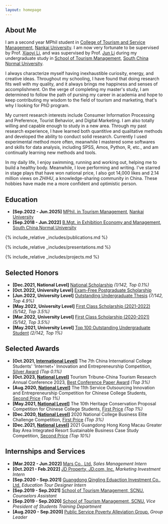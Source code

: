 ```yaml
---
layout: homepage
---
```


## About Me

I am a second year MPhil student in <a href="https://entas.nankai.edu.cn" target="_blank"> College of Tourism and Service Management</a>, <a href="https://en.nankai.edu.cn" target="_blank"> Nankai University</a>. I am now very fortunate to be supervised by Prof. <a href="https://entas.nankai.edu.cn/info/1111/1614.htm"> Xiaoyi Li</a>, and was supervised by Prof. <a href="http://stm.scnu.edu.cn/english/faculty/exhibition/2020/0714/2.html"> Jun Li</a> during my undergraduate study in <a href="http://stm.scnu.edu.cn/english/"> School of Tourism Management</a>, <a href="http://english.scnu.edu.cn"> South China Normal University</a>.

I always characterize myself <a>having inexhaustible curiosity, energy, and creative ideas</a>. Throughout my schooling, I have found that doing research fits well with my quality, and <a>it always brings me happiness and senses of accomplishment</a>. On the verge of completing my master's study, I am determined to follow the path of pursing my career in academia and hope to keep contributing my wisdom to the field of tourism and marketing, <a>that's why I looking for PhD program</a>.

My current research interests include <a>Consumer Information Processing and Preference, Tourist Behavior, and Digital Marketing</a>. I am also totally willing and capable enough to study in a new area. Through my past research experience, I have learned both quantitive and qualitative methods and developed the ability to conduct solid research. Currently I used experimental method more often, meanwhile I mastered some softwares and skills for data analysis, including  <a>SPSS, Amos, Python, R, etc.</a>, and am continually learning new methods and tools. 

In my daily life, I enjoy <a>swimming, running and working out</a>, helping me to build a healthy body. Meanwhile, I love <a>performing and writing</a>. I've starred in stage plays that have won national price, I also got <a>14,000 likes and 2.14 million views</a> on <a>*ZHIHU*</a>, a knowledge-sharing community in China. These hobbies have made me a more <a>confident and optimistic</a> person.


## Education

- **[Sep.2022 - Jun.2025]** <a href="https://entas.nankai.edu.cn" target="_blank"> MPhil. in Tourism Management</a>, <a href="https://en.nankai.edu.cn" target="_blank"> Nankai University</a>
- **[Sep.2018 - Jun.2022]** <a href="http://stm.scnu.edu.cn/english/"> B.Mgt. in Exhibition Economy and Management</a>, <a href="http://english.scnu.edu.cn"> South China Normal University</a>


{% include_relative _includes/publications.md %}

{% include_relative _includes/presentations.md %}

{% include_relative _includes/projects.md %}


## Selected Honors

- **[Dec.2021, National Level]**  <a href="assets/files/national scholarship.pdf"> National Scholarship</a> *(1/142, Top 0.1%)*
- **[Oct.2022, University Level]**  <a href="assets/files/exam-free postgraduate scholarship.pdf"> Exam-Free Postgraduate Scholarship</a>
- **[Jun.2022, University Level]**  <a href="assets/files/outstanding undergraduate thesis.pdf"> Outstanding Undergraduate Thesis</a> *(7/142, Top 4.9%)*
- **[May.2022, University Level]**  <a href="assets/files/first class scholarship1.pdf"> First Class Scholarship (2021-2022)</a> *(5/142, Top 3.5%)*
- **[Mar.2022, University Level]**  <a href="assets/files/first class scholarship2.pdf"> First Class Scholarship (2020-2021)</a> *(5/142, Top 3.5%)*
- **[May.2021, University Level]**  <a href="assets/files/outstanding student.pdf"> Top 100 Outstanding Undergraduate Student</a> *(2/142, Top 1%)*

## Selected Awards

- **[Oct.2021, <a href="https://cy.ncss.cn/en/"> International Level</a>]**  The 7th China International College Students' 'Internet+' Innovation and Entrepreneurship Competition, <a href="assets/files/silver award.pdf"> Silver Award</a> *(Top 0.1%)*
- **[Oct.2023, <a href="https://mp.weixin.qq.com/s/ZO0a-QIA47QLMtl-o705OA"> National Level</a>]**  Tourism Tribune-China Tourism Research Annual Conference 2023, <a href="assets/files/best paper award.pdf"> Best Conference Paper Award</a> *(Top 3%)*
- **[Aug.2020, <a href="http://www.fwwb.org.cn/"> National Level</a>]**  The 11th Service Outsourcing Innovation and Entrepreneurship Competition for Chinese College Students, <a href="assets/files/service second prize.pdf"> Second Price</a> *(Top 1%)*
- **[May.2021, <a href="https://news.scnu.edu.cn/39959"> National Level</a>]**  The 10th Heritage Conservation Proposal Competition for Chinese College Students, <a href="assets/files/HCPC.pdf"> First Price</a> *(Top 1%)*
- **[Dec.2020, <a href="http://www.ccpitedu.org/index.aspx"> National Level</a>]**  2020 National College Business Elite Challenge Competition, <a href="assets/files/NCBECC.pdf"> First Price</a> *(Top 3%)*
- **[Dec.2021, <a href="https://fba.um.edu.mo/zh-hant/2021casestudycompetition/"> National Level</a>]**  2021 Guangdong Hong Kong Macau Greater Bay Area Integrated Resort Sustainable Business Case Study Competition, <a href="assets/files/BCSC.pdf"> Second Price</a> *(Top 10%)*


## Internships and Services

- **[Mar.2022 - Jun.2022]**  <a href="https://www.mars.com/"> Mars Co., Ltd.</a>  *Sales Management Intern*
- **[Oct.2021 - Feb.2022]**  <a href="https://jdp.com.cn/"> JD Property, JD.com, Inc.</a>  *Marketing Investment Intern*
- **[Sep.2020 - Sep.2021]**  <a href="http://www.sanli-tracks.com"> Guangdong Qingling Eduaction Investment Co., Ltd.</a>  *Education Tour Designer Intern*
- **[Sep.2019 - Sep.2021]**  <a href="assets/files/Counselors Assistant.pdf"> School of Tourism Management, SCNU.</a>  *Counselors Assistant*
- **[Sep.2019 - Sep.2020]**  <a href="assets/files/School Office Assistant.pdf"> School of Tourism Management, SCNU.</a>  *Vice President of Students Training Department*
- **[Aug.2020 - Sep.2020]**  <a href="assets/files/Group Leader.pdf"> Public Service Poverty Alleviation Group.</a>  *Group Leader*
